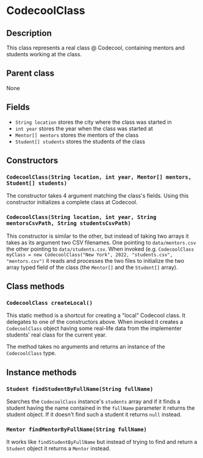 # CodecoolClass

## Description
This class represents a real class @ Codecool, containing mentors and students working at the class.

## Parent class
None

## Fields

* `String location` stores the city where the class was started in
* `int year` stores the year when the class was started at
* `Mentor[] mentors` stores the mentors of the class
* `Student[] students` stores the students of the class

## Constructors

### `CodecoolClass(String location, int year, Mentor[] mentors, Student[] students)`

The constructor takes 4 argument matching the class's fields. Using this constructor initializes a complete class at Codecool.

### `CodecoolClass(String location, int year, String mentorsCsvPath, String studentsCsvPath)`

This constructor is similar to the other, but instead of taking two arrays it takes as its argument two CSV filenames.
One pointing to `data/mentors.csv` the other pointing to `data/students.csv`.
When invoked (e.g. `CodecoolClass myClass = new CodecoolClass("New York", 2022, "students.csv", "mentors.csv")` it reads and processes
the two files to initialize the two array typed field of the class (the `Mentor[]` and the `Student[]` array).

## Class methods

### `CodecoolClass createLocal()`

This static method is a shortcut for creating a "local" Codecool class. It delegates to one of the constructors above.
When invoked it creates a `CodecoolClass` object having some real-life data from the implementer students' real class for the current year.

The method takes no arguments and returns an instance of the `CodecoolClass` type.

## Instance methods

### `Student findStudentByFullName(String fullName)`

Searches the `CodecoolClass` instance's `students` array and if it finds a student having the name contained in the `fullName` parameter
it returns the student object. If it doesn't find such a student it returns `null` instead.

### `Mentor findMentorByFullName(String fullName)`

It works like `findStudentByFullName` but instead of trying to find and return a `Student` object it returns a `Mentor` instead.
